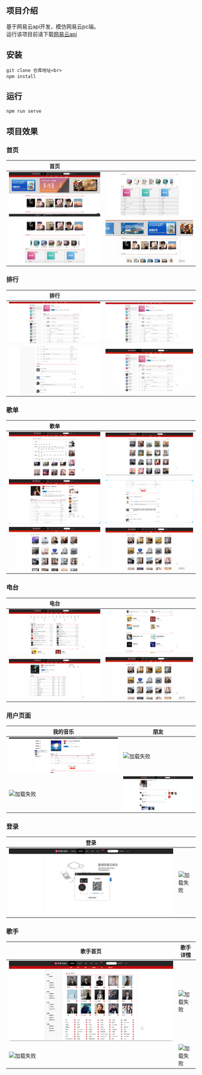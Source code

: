 ## 项目介绍
基于网易云api开发，模仿网易云pc端。<br>
运行该项目前请下载[网易云api](https://github.com/Binaryify/NeteaseCloudMusicApi)
## 安装

```
git clone 仓库地址<br>
npm install
```
## 运行
```
npm run serve
```
## 项目效果
### 首页
| 首页 |  |
| --- | --- | 
|![加载失败](./img/%E9%A6%96%E9%A1%B5%E6%88%AA%E5%9B%BE1.png "首页") |  ![加载失败](./img/%E9%A6%96%E9%A1%B5%E6%88%AA%E5%9B%BE2.png "首页")|
| ![加载失败](./img/%E9%A6%96%E9%A1%B53.png "首页") | ![加载失败](./img/%E9%A6%96%E9%A1%B5%E5%8A%A8%E6%80%81%E5%9B%BE.gif "首页") |  
### 排行  
| 排行 |  |
| --- | --- |
|![加载失败](./img/%E6%8E%92%E8%A1%8C1.png "排行")| ![加载失败](./img/%E6%8E%92%E8%A1%8C1.png "排行")|  
|![加载失败](./img/%E6%8E%92%E8%A1%8C%E8%AF%84%E8%AE%BA.png "排行")|![加载失败](./img/%E6%8E%92%E8%A1%8C%E5%8A%A8%E6%80%81%E5%9B%BE.gif "排行")|
### 歌单
| 歌单 |  |
| --- | --- |
|![加载失败](./img/%E6%AD%8C%E5%8D%951.png "歌单首页")| ![加载失败](./img/%E6%AD%8C%E5%8D%952.png "歌单首页")|  
|![加载失败](./img/%E6%AD%8C%E5%8D%95%E8%AF%A6%E6%83%851.png "歌单详情")|![加载失败](./img/%E6%AD%8C%E5%8D%95%E8%AF%A6%E6%83%852.png "歌单详情")|
|![加载失败](./img/%E6%AD%8C%E5%8D%95%E9%A6%96%E9%A1%B5%E5%8A%A8%E6%80%81%E5%9B%BE.gif "歌单首页动态图")|![加载失败](./img/%E6%AD%8C%E5%8D%95%E8%AF%A6%E6%83%85%E5%8A%A8%E6%80%81%E5%9B%BE.gif "歌单详情动态图")|
### 电台
| 电台 |  |
| --- | --- |
|![加载失败](./img/%E7%94%B5%E5%8F%B0.png "电台首页")| ![加载失败](./img/%E7%94%B5%E5%8F%B02.png "电台首页")|  
|![加载失败](./img/%E7%94%B5%E5%8F%B0%E8%AF%A6%E6%83%85.png "排行")|![加载失败](./img/%E7%94%B5%E5%8F%B0%E5%8A%A8%E6%80%81%E5%9B%BE.gif "电台动态图")|
### 用户页面
|我的音乐 |朋友  |
| --- | --- |
|![加载失败](./img/%E6%88%91%E7%9A%84%E9%9F%B3%E4%B9%90.png "我的音乐")| ![加载失败](./img/%E6%9C%8B%E5%8F%8B%E5%9C%88.png"朋友圈")|  
|![加载失败](./img/%E6%88%91%E7%9A%84%E9%9F%B3%E4%B9%90%E5%8A%A8%E6%80%81%E5%9B%BE.gif"我的音乐动态图")|![加载失败](./img/%E6%9C%8B%E5%8F%8B%E5%9C%88.gif "朋友圈动态图")|
### 登录
| 登录|  |
| --- | --- |
|![加载失败](./img/%E7%99%BB%E5%BD%95.png "二维码登录")| ![加载失败](./img/%E7%99%BB%E5%BD%95%E9%AA%8C%E8%AF%81%E7%A0%81.png"验证码登录")|  
### 歌手
| 歌手首页| 歌手详情 |
| --- | --- |
|![加载失败](./img/%E6%AD%8C%E6%89%8B.png "歌手首页")| ![加载失败](./img/%E6%AD%8C%E6%89%8B%E8%AF%A6%E6%83%85.png"歌手详情")|  
|![加载失败](./img/%E6%AD%8C%E6%89%8B%E9%A6%96%E9%A1%B5%E5%8A%A8%E6%80%81%E5%9B%BE.gif"二维码登录")| ![加载失败](./img/%E6%AD%8C%E6%89%8B%E8%AF%A6%E6%83%85%E5%8A%A8%E6%80%81%E5%9B%BE.gif"歌手详情动态图")|  



